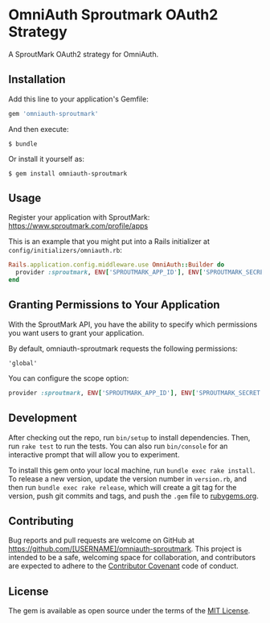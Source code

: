 # OmniAuth Sproutmark OAuth2 Strategy

A SproutMark OAuth2 strategy for OmniAuth.

## Installation

Add this line to your application's Gemfile:

```ruby
gem 'omniauth-sproutmark'
```

And then execute:

    $ bundle

Or install it yourself as:

    $ gem install omniauth-sproutmark

## Usage

Register your application with SproutMark: https://www.sproutmark.com/profile/apps

This is an example that you might put into a Rails initializer at `config/initializers/omniauth.rb`:

```ruby
Rails.application.config.middleware.use OmniAuth::Builder do
  provider :sproutmark, ENV['SPROUTMARK_APP_ID'], ENV['SPROUTMARK_SECRET']
end
```

## Granting Permissions to Your Application

With the SproutMark API, you have the ability to specify which permissions you want users to grant your application.

By default, omniauth-sproutmark requests the following permissions:

    'global'

You can configure the scope option:

```ruby
provider :sproutmark, ENV['SPROUTMARK_APP_ID'], ENV['SPROUTMARK_SECRET'], :scope => 'identity'
```

## Development

After checking out the repo, run `bin/setup` to install dependencies. Then, run `rake test` to run the tests. You can also run `bin/console` for an interactive prompt that will allow you to experiment.

To install this gem onto your local machine, run `bundle exec rake install`. To release a new version, update the version number in `version.rb`, and then run `bundle exec rake release`, which will create a git tag for the version, push git commits and tags, and push the `.gem` file to [rubygems.org](https://rubygems.org).

## Contributing

Bug reports and pull requests are welcome on GitHub at https://github.com/[USERNAME]/omniauth-sproutmark. This project is intended to be a safe, welcoming space for collaboration, and contributors are expected to adhere to the [Contributor Covenant](http://contributor-covenant.org) code of conduct.


## License

The gem is available as open source under the terms of the [MIT License](http://opensource.org/licenses/MIT).

